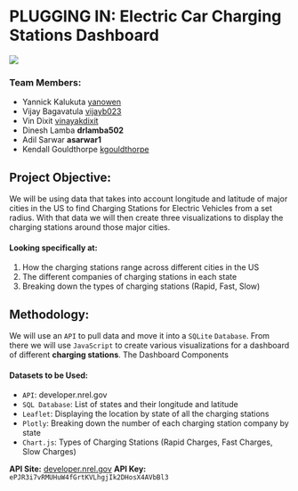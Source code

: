 # PLUGGING IN: Electric Car Charging Stations Dashboard
![](Electric_Car_Charger.jpg)

### Team Members: 
* Yannick Kalukuta	[yanowen](https://github.com/Yanrice)
* Vijay Bagavatula	[vijayb023](https://github.com/Vijayb023)
* Vin Dixit	                 [vinayakdixit](https://github.com/vinayakdixit)
* Dinesh Lamba          **drlamba502**
* Adil Sarwar             **asarwar1**
* Kendall Gouldthorpe  [kgouldthorpe](https://github.com/kgouldthorpe)

## Project Objective: 
We will be using data that takes into account longitude and latitude of major cities in the US to find Charging Stations for Electric Vehicles from a set radius. With that data we will then create three visualizations to display the charging stations around those major cities.  
#### Looking specifically at:
1. How the charging stations range across different cities in the US
2. The different companies of charging stations in each state
3. Breaking down the types of charging stations (Rapid, Fast, Slow)
	
## Methodology:
We will use an `API` to pull data and move it into a `SQLite` `Database`. From there we will use `JavaScript` to create various visualizations for a dashboard of different **charging stations**.
The Dashboard Components 
#### Datasets to be Used: 
* `API`: developer.nrel.gov
* `SQL Database`: List of states and their longitude and latitude
* `Leaflet`: Displaying the location by state of all the charging stations
* `Plotly`: Breaking down the number of each charging station company by state
* `Chart.js`: Types of Charging Stations (Rapid Charges, Fast Charges, Slow Charges)


**API Site:** [developer.nrel.gov](https://developer.nrel.gov/docs/transportation/alt-fuel-stations-v1/all/#json-output-format)
**API Key:**  `ePJR3i7vRMUHuW4fGrtKVLhgjIk2DHosX4AVbBl3`






